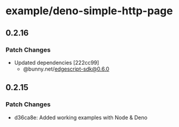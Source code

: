 # example/deno-simple-http-page

## 0.2.16

### Patch Changes

- Updated dependencies [222cc99]
  - @bunny.net/edgescript-sdk@0.6.0

## 0.2.15

### Patch Changes

- d36ca8e: Added working examples with Node & Deno
